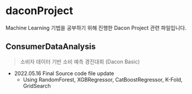 # daconProject
Machine Learning 기법을 공부하기 위해 진행한 Dacon Project 관련 파일입니다.    

## ConsumerDataAnalysis
> 소비자 데이터 기반 소비 예측 경진대회 (Dacon Basic)
- 2022.05.16 Final Source code file update
  - Using RandomForest, XGBRegressor, CatBoostRegressor, K-Fold, GridSearch
